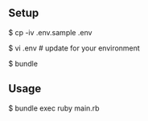 
## Setup

$ cp -iv .env.sample .env

$ vi .env # update for your environment

$ bundle

## Usage

$ bundle exec ruby main.rb
